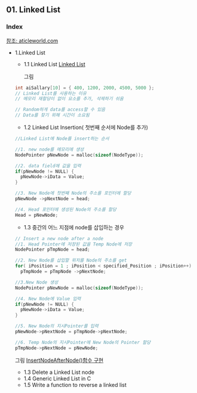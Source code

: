 ## 01. Linked List
### Index
[참조: aticleworld.com](https://aticleworld.com/c-programming/#)
* 1.Linked List
  * 1.1 Linked List [Linked List](https://github.com/csbyun-data/C-Programming/blob/main/chap04/Linked_List/Linked_List_ex1.c)
  
    그림
  ```c
  int aiSallary[10] = { 400, 1200, 2000, 4500, 5000 };
  // Linked List를 사용하는 이유
  // 메모리 재할당이 없이 요소를 추가, 삭제하기 쉬움

  // Random하게 data를 access할 수 있음
  // Data를 찾기 위해 시간이 소요됨
  ```
  * 1.2 Linked List Insertion( 첫번째 순서에 Node를 추가)
  ```c
  //Linked List에 Node를 insert하는 순서

  //1. new node를 메모리에 생성
  NodePointer pNewNode = malloc(sizeof(NodeType));

  //2. data field에 값을 입력
  if(pNewNode != NULL) {
    pNewNode->iData = Value;
  }

  //3. New Node에 첫번째 Node의 주소를 포인터에 할당
  pNewNode ->pNextNode = head;

  //4. Head 포인터에 생성된 Node의 주소를 할당
  Head = pNewNode;
  ```
  *  1.3 중간의 어느 지점에 node를 삽입하는 경우
  ```c
  // Insert a new node after a node
  //1. Head Pointer에 저장된 값을 Temp Node에 저장
  NodePointer pTmpNode = head;

  //2. New Node를 삽입할 위치를 Node의 주소를 get
  for( iPosition = 1 ; iPosition < specified_Position ; iPosition++)
    pTmpNode = pTmpNode ->pNextNode;

  //3.New Node 생성
  NodePointer pNewNode = malloc(sizeof(NodeType));

  //4. New Node에 Value 입력
  if(pNewNode != NULL) {
    pNewNode->iData = Value;
  }

  //5. New Node의 지시Pointer를 입력
  pNewNode->pNextNode = pTmpNode->pNextNode;

  //6. Temp Node의 지시Pointer에 New Node의 Pointer 할당
  pTmpNode->pNextNode = pNewNode;
  ```
  그림
  [InsertNodeAfterNode()함수 구현]()
  
  * 1.3 Delete a Linked List node
  * 1.4 Generic Linked List in C
  * 1.5 Write a function to reverse a linked list
